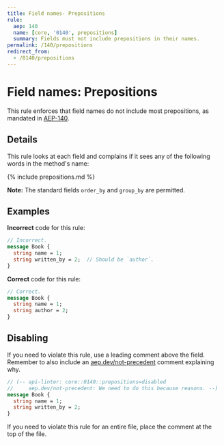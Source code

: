 ```yaml
---
title: Field names- Prepositions
rule:
  aep: 140
  name: [core, '0140', prepositions]
  summary: Fields must not include prepositions in their names.
permalink: /140/prepositions
redirect_from:
  - /0140/prepositions
---
```


# Field names: Prepositions

This rule enforces that field names do not include most prepositions, as
mandated in [AEP-140][].

## Details

This rule looks at each field and complains if it sees any of the following
words in the method's name:

{% include prepositions.md %}

**Note:** The standard fields `order_by` and `group_by` are permitted.

## Examples

**Incorrect** code for this rule:

```proto
// Incorrect.
message Book {
  string name = 1;
  string written_by = 2;  // Should be `author`.
}
```

**Correct** code for this rule:

```proto
// Correct.
message Book {
  string name = 1;
  string author = 2;
}
```

## Disabling

If you need to violate this rule, use a leading comment above the field.
Remember to also include an [aep.dev/not-precedent][] comment explaining why.

```proto
// (-- api-linter: core::0140::prepositions=disabled
//     aep.dev/not-precedent: We need to do this because reasons. --)
message Book {
  string name = 1;
  string written_by = 2;
}
```

If you need to violate this rule for an entire file, place the comment at the
top of the file.

[aep-140]: https://aep.dev/140
[aep.dev/not-precedent]: https://aep.dev/not-precedent
